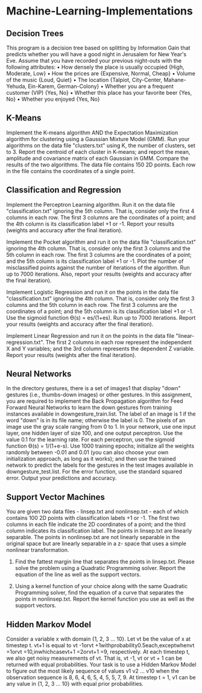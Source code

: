 # Machine-Learning-Implementations

## Decision Trees

This program is a decision tree based on splitting by Information Gain that predicts whether you will have a good night in Jerusalem for New Year's Eve. Assume that you have recorded your previous night-outs with the following attributes:
• How densely the place is usually occupied {High, Moderate, Low}
• How the prices are {Expensive, Normal, Cheap}
• Volume of the music {Loud, Quiet}
• The location {Talpiot, City-Center, Mahane-Yehuda, Ein-Karem, German-Colony}
• Whether you are a frequent customer (VIP) {Yes, No}
• Whether this place has your favorite beer {Yes, No}
• Whether you enjoyed {Yes, No}

## K-Means

Implement the K-means algorithm AND the Expectation Maximization algorithm for clustering using a Gaussian Mixture Model (GMM). Run your algorithms on the data file "clusters.txt" using K, the number of clusters, set to 3. Report the centroid of each cluster in K-means; and report the mean, amplitude and covariance matrix of each Gaussian in GMM. Compare the results of the two algorithms. The data file contains 150 2D points. Each row in the file contains the coordinates of a single point.

## Classification and Regression

Implement the Perceptron Learning algorithm. Run it on the data file "classification.txt" ignoring the 5th column. That is, consider only the first 4 columns in each row. The first 3 columns are the coordinates of a point; and the 4th column is its classification label +1 or -1. Report your results (weights and accuracy after the final iteration).

Implement the Pocket algorithm and run it on the data file "classification.txt" ignoring the 4th column. That is, consider only the first 3 columns and the 5th column in each row. The first 3 columns are the coordinates of a point; and the 5th column is its classification label +1 or -1. Plot the number of misclassified points against the number of iterations of the algorithm. Run up to 7000 iterations. Also, report your results (weights and accuracy after the final iteration).

Implement Logistic Regression and run it on the points in the data file "classification.txt" ignoring the 4th column. That is, consider only the first 3 columns and the 5th column in each row. The first 3 columns are the coordinates of a point; and the 5th column is its classification label +1 or -1. Use the sigmoid function Ɵ(s) = es/(1+es). Run up to 7000 iterations. Report your results (weights and accuracy after the final iteration).

Implement Linear Regression and run it on the points in the data file "linear-regression.txt". The first 2 columns in each row represent the independent X and Y variables; and the 3rd column represents the dependent Z variable. Report your results (weights after the final iteration).

## Neural Networks

In the directory gestures, there is a set of images1 that display "down" gestures (i.e., thumbs-down images) or other gestures. In this assignment, you are required to implement the Back Propagation algorithm for Feed Forward Neural Networks to learn the down gestures from training instances available in downgesture_train.list. The label of an image is 1 if the word "down" is in its file name; otherwise the label is 0. The pixels of an image use the gray scale ranging from 0 to 1. In your network, use one input layer, one hidden layer of size 100, and one output perceptron. Use the value 0.1 for the learning rate. For each perceptron, use the sigmoid function Ɵ(s) = 1/(1+e-s). Use 1000 training epochs; initialize all the weights randomly between -0.01 and 0.01 (you can also choose your own initialization approach, as long as it works); and then use the trained network to predict the labels for the gestures in the test images available in downgesture_test.list. For the error function, use the standard squared error. Output your predictions and accuracy.

## Support Vector Machines

You are given two data files - linsep.txt and nonlinsep.txt - each of which contains 100 2D points with classification labels +1 or -1. The first two columns in each file indicate the 2D coordinates of a point; and the third column indicates its classification label. The points in linsep.txt are linearly separable. The points in nonlinsep.txt are not linearly separable in the original space but are linearly separable in a z- space that uses a simple nonlinear transformation.

1. Find the fattest margin line that separates the points in linsep.txt. Please solve the problem using a Quadratic Programming solver. Report the equation of the line as well as the support vectors.

2. Using a kernel function of your choice along with the same Quadratic Programming solver, find the equation of a curve that separates the points in nonlinsep.txt. Report the kernel function you use as well as the support vectors.

## Hidden Markov Model

Consider a variable x with domain {1, 2, 3 ... 10}. Let vt be the value of x at timestep t. vt+1 is equal to vt -1orvt +1withprobability0.5each,exceptwhenvt =1orvt =10,inwhichcasevt+1 =2orvt+1 =9, respectively. At each timestep t, we also get noisy measurements of vt. That is, vt -1, vt or vt + 1 can be returned with equal probabilities. Your task is to use a Hidden Markov Model to figure out the most likely sequence of values v1 v2 ... v10 when the observation sequence is 8, 6, 4, 6, 5, 4, 5, 5, 7, 9. At timestep t = 1, v1 can be any value in {1, 2, 3 ... 10} with equal prior probabilities.




